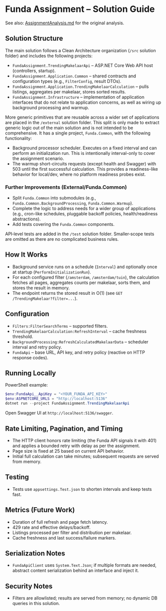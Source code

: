 # Funda Assignment – Solution Guide

See also: [AssignmentAnalysis.md](./AssignmentAnalysis.md) for the original analysis.

## Solution Structure
The main solution follows a Clean Architecture organization (`/src` solution folder) and includes the following projects:
- `FundaAssignment.TrendingMakelaarApi` – ASP.NET Core Web API host (controllers, startup).
- `FundaAssignment.Application.Common` – shared contracts and configuration types (e.g., `FilterConfig`, result DTOs).
- `FundaAssignment.Application.TrendingMakelaarCalculation` – pulls listings, aggregates per makelaar, stores sorted results.
- `FundaAssignment.Infrastructure` – implementation of application interfaces that do not relate to application concerns, as well as wiring up background processing and warmup.

More generic primitives that are reusable across a wider set of applications are placed in the `/external` solution folder.
This split is only made to extract generic logic out of the main solution and is not intended to be comprehensive.
It has a single project, `Funda.Common`, with the following functionality:
- Background processor scheduler. Executes on a fixed interval and can perform an initialization run. This is intentionally interval-only to cover the assignment scenario.
- The warmup short-circuits requests (except health and Swagger) with 503 until the first successful calculation. This provides a readiness-like behavior for local/dev, where no platform readiness probes exist.

### Further Improvements (External/Funda.Common)
- Split `Funda.Common` into submodules (e.g., `Funda.Common.BackgroundProcessing`, `Funda.Common.Warmup`).
- Complete the logic to address needs for a wider group of applications (e.g., cron-like schedules, pluggable backoff policies, health/readiness abstractions).
- Add tests covering the `Funda.Common` components.

API‑level tests are added in the `/test` solution folder. Smaller‑scope tests are omitted as there are no complicated business rules.

## How It Works
- Background service runs on a schedule (`Interval`) and optionally once at startup (`PerformInitializationRun`).
- For each configured filter (`/amsterdam`, `/amsterdam/tuin`), the calculation fetches all pages, aggregates counts per makelaar, sorts them, and stores the result in memory.
- The endpoint returns the stored result in O(1) (see `GET /TrendingMakelaar?filter=...`).

## Configuration
- `Filters:FilterSearchTerms` – supported filters.
- `TrendingMakelaarCalculation:RefreshInterval` – cache freshness threshold.
- `BackgroundProcessing:RefreshCalculatedMakelaarData` – scheduler interval and retry policy.
- `FundaApi` – base URL, API key, and retry policy (reactive on HTTP response codes).

## Running Locally
PowerShell example:

```powershell
$env:FundaApi__ApiKey = "<YOUR_FUNDA_API_KEY>"
$env:ASPNETCORE_URLS = "http://localhost:5136"
dotnet run --project FundaAssignment.TrendingMakelaarApi
```

Open Swagger UI at `http://localhost:5136/swagger`.

## Rate Limiting, Pagination, and Timing
- The HTTP client honors rate limiting (the Funda API signals it with 401) and applies a bounded retry with delay as per the assignment.
- Page size is fixed at 25 based on current API behavior.
- Initial full calculation can take minutes; subsequent requests are served from memory.

## Testing
- Tests use `appsettings.Test.json` to shorten intervals and keep tests fast.

## Metrics (Future Work)
- Duration of full refresh and page fetch latency.
- 429 rate and effective delays/backoff.
- Listings processed per filter and distribution per makelaar.
- Cache freshness and last success/failure markers.

## Serialization Notes
- `FundaApiClient` uses `System.Text.Json`; if multiple formats are needed, abstract content serialization behind an interface and inject it.

## Security Notes
- Filters are allowlisted; results are served from memory; no dynamic DB queries in this solution.

